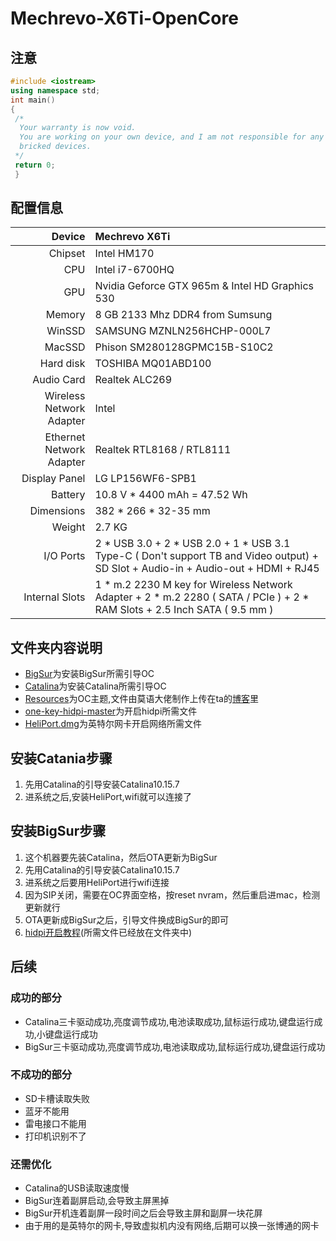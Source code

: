 # Mechrevo-X6Ti-OpenCore

## 注意

```cpp
#include <iostream>
using namespace std;
int main()
{
 /*
  Your warranty is now void.
  You are working on your own device, and I am not responsible for any
  bricked devices.
 */
 return 0;
 }
```

## 配置信息
| Device       | Mechrevo X6Ti                                     | 
| -----------: | :---------------------------------------------- | 
| Chipset | Intel HM170 |
| CPU          | Intel i7-6700HQ  | 
| GPU | Nvidia Geforce GTX 965m & Intel HD Graphics 530                             |
| Memory       | 8 GB 2133 Mhz DDR4 from Sumsung          | 
| WinSSD      | SAMSUNG MZNLN256HCHP-000L7                           |
| MacSSD       | Phison SM280128GPMC15B-S10C2               |
|    Hard disk    |    TOSHIBA MQ01ABD100 |
| Audio Card      | Realtek ALC269                   | 
| Wireless Network Adapter | Intel                          | 
| Ethernet Network Adapter | Realtek RTL8168 / RTL8111 |
| Display Panel      | LG LP156WF6-SPB1            | 
| Battery | 10.8 V * 4400 mAh = 47.52 Wh |
| Dimensions | 382 * 266 * 32-35 mm |
| Weight | 2.7 KG |
| I/O Ports | 2 * USB 3.0 + 2 * USB 2.0 + 1 * USB 3.1 Type-C ( Don't support TB and Video output) + SD Slot + Audio-in + Audio-out + HDMI + RJ45 |
| Internal Slots | 1 * m.2 2230 M key for Wireless Network Adapter + 2 * m.2 2280 ( SATA / PCIe ) + 2 * RAM Slots + 2.5 Inch SATA ( 9.5 mm ) |

## 文件夹内容说明
- [BigSur](https://github.com/YuZhangWang/Mechrevo-X6Ti-OpenCore/tree/master/BigSur/EFI)为安装BigSur所需引导OC
- [Catalina](https://github.com/YuZhangWang/Mechrevo-X6Ti-OpenCore/tree/master/Catalina/EFI)为安装Catalina所需引导OC
- [Resources](https://github.com/YuZhangWang/Mechrevo-X6Ti-OpenCore/tree/master/Resources)为OC主题,文件由莫语大佬制作上传在ta的[博客](https://www.cmbs-soft.com/oc-theme-richu/)里
- [one-key-hidpi-master](https://github.com/YuZhangWang/Mechrevo-X6Ti-OpenCore/tree/master/one-key-hidpi-master)为开启hidpi所需文件
- [HeliPort.dmg](https://github.com/YuZhangWang/Mechrevo-X6Ti-OpenCore/blob/master/HeliPort.dmg)为英特尔网卡开启网络所需文件

## 安装Catania步骤
1. 先用Catalina的引导安装Catalina10.15.7  
2. 进系统之后,安装HeliPort,wifi就可以连接了
 
## 安装BigSur步骤  
1. 这个机器要先装Catalina，然后OTA更新为BigSur  
2. 先用Catalina的引导安装Catalina10.15.7  
3. 进系统之后要用HeliPort进行wifi连接  
4. 因为SIP关闭，需要在OC界面空格，按reset nvram，然后重启进mac，检测更新就行  
5. OTA更新成BigSur之后，引导文件换成BigSur的即可  
6. [hidpi开启教程](https://blog.csdn.net/qq_37417018/article/details/113701115)(所需文件已经放在文件夹中)

## 后续
### 成功的部分
- Catalina三卡驱动成功,亮度调节成功,电池读取成功,鼠标运行成功,键盘运行成功,小键盘运行成功
- BigSur三卡驱动成功,亮度调节成功,电池读取成功,鼠标运行成功,键盘运行成功


### 不成功的部分
- SD卡槽读取失败
- 蓝牙不能用
- 雷电接口不能用
- 打印机识别不了


### 还需优化
- Catalina的USB读取速度慢
- BigSur连着副屏启动,会导致主屏黑掉
- BigSur开机连着副屏一段时间之后会导致主屏和副屏一块花屏
- 由于用的是英特尔的网卡,导致虚拟机内没有网络,后期可以换一张博通的网卡
